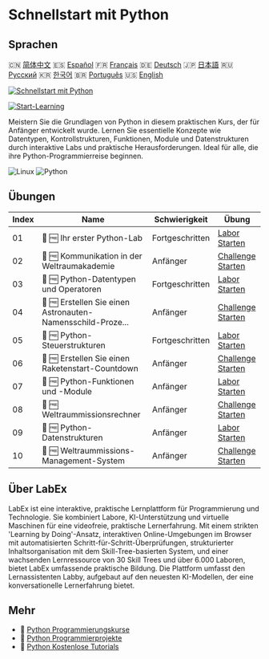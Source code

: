 # Schnellstart mit Python

## Sprachen

🇨🇳 [简体中文](README_zh.md) 🇪🇸 [Español](README_es.md) 🇫🇷 [Français](README_fr.md) 🇩🇪 [Deutsch](README_de.md) 🇯🇵 [日本語](README_ja.md) 🇷🇺 [Русский](README_ru.md) 🇰🇷 [한국어](README_ko.md) 🇧🇷 [Português](README_pt.md) 🇺🇸 [English](README.md) 

[![Schnellstart mit Python](https://cover-creator.labex.io/quick-start-with-python.png?lang=de)](https://labex.io/de/courses/quick-start-with-python)

[![Start-Learning](https://img.shields.io/badge/Start-Learning-whitesmoke?style=for-the-badge)](https://labex.io/de/courses/quick-start-with-python)

Meistern Sie die Grundlagen von Python in diesem praktischen Kurs, der für Anfänger entwickelt wurde. Lernen Sie essentielle Konzepte wie Datentypen, Kontrollstrukturen, Funktionen, Module und Datenstrukturen durch interaktive Labs und praktische Herausforderungen. Ideal für alle, die ihre Python-Programmierreise beginnen.

![Linux](https://img.shields.io/badge/Linux-whitesmoke?style=for-the-badge&logo=linux)
![Python](https://img.shields.io/badge/Python-whitesmoke?style=for-the-badge&logo=python)


## Übungen

|   Index | Name                                                        | Schwierigkeit   | Übung                                                                                                                              |
|---------|-------------------------------------------------------------|-----------------|------------------------------------------------------------------------------------------------------------------------------------|
|      01 | 📖 🆓 Ihr erster Python-Lab                                 | Fortgeschritten | <a target='_blank' href='https://labex.io/de/tutorials/python-your-first-python-lab-270256'>Labor Starten</a>                      |
|      02 | 🎯 🆓 Kommunikation in der Weltraumakademie                 | Anfänger        | <a target='_blank' href='https://labex.io/de/tutorials/python-space-academy-communication-393069'>Challenge Starten</a>            |
|      03 | 📖 🆓 Python-Datentypen und Operatoren                      | Fortgeschritten | <a target='_blank' href='https://labex.io/de/tutorials/python-python-data-types-and-operators-393077'>Labor Starten</a>            |
|      04 | 🎯 🆓 Erstellen Sie einen Astronauten-Namensschild-Proze... | Anfänger        | <a target='_blank' href='https://labex.io/de/tutorials/python-create-an-astronaut-name-tag-processor-393083'>Challenge Starten</a> |
|      05 | 📖 🆓 Python-Steuerstrukturen                               | Fortgeschritten | <a target='_blank' href='https://labex.io/de/tutorials/python-python-control-structures-393123'>Labor Starten</a>                  |
|      06 | 🎯 🆓 Erstellen Sie einen Raketenstart-Countdown            | Anfänger        | <a target='_blank' href='https://labex.io/de/tutorials/python-create-a-rocket-launch-countdown-393128'>Challenge Starten</a>       |
|      07 | 📖 🆓 Python-Funktionen und -Module                         | Anfänger        | <a target='_blank' href='https://labex.io/de/tutorials/python-python-functions-and-modules-393141'>Labor Starten</a>               |
|      08 | 🎯 🆓 Weltraummissionsrechner                               | Anfänger        | <a target='_blank' href='https://labex.io/de/tutorials/python-space-mission-calculator-393156'>Challenge Starten</a>               |
|      09 | 📖 🆓 Python-Datenstrukturen                                | Anfänger        | <a target='_blank' href='https://labex.io/de/tutorials/python-python-data-structures-393168'>Labor Starten</a>                     |
|      10 | 🎯 🆓 Weltraummissions-Management-System                    | Anfänger        | <a target='_blank' href='https://labex.io/de/tutorials/python-space-mission-management-system-393176'>Challenge Starten</a>        |

## Über LabEx

LabEx ist eine interaktive, praktische Lernplattform für Programmierung und Technologie. Sie kombiniert Labore, KI-Unterstützung und virtuelle Maschinen für eine videofreie, praktische Lernerfahrung. Mit einem strikten 'Learning by Doing'-Ansatz, interaktiven Online-Umgebungen im Browser mit automatisierten Schritt-für-Schritt-Überprüfungen, strukturierter Inhaltsorganisation mit dem Skill-Tree-basierten System, und einer wachsenden Lernressource von 30 Skill Trees und über 6.000 Laboren, bietet LabEx umfassende praktische Bildung. Die Plattform umfasst den Lernassistenten Labby, aufgebaut auf den neuesten KI-Modellen, der eine konversationelle Lernerfahrung bietet.

## Mehr

- 🔗 [Python Programmierungskurse](https://github.com/labex-labs/awesome-programming-courses)
- 🔗 [Python Programmierprojekte](https://github.com/labex-labs/awesome-programming-projects)
- 🔗 [Python Kostenlose Tutorials](https://github.com/labex-labs/python-free-tutorials)

